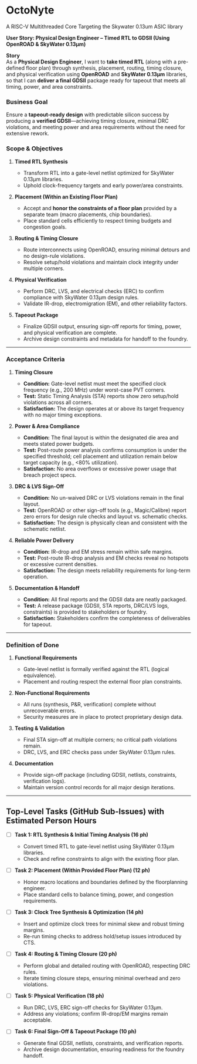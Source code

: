 # OctoNyte
A RISC-V Multithreaded Core Targeting the Skywater 0.13um ASIC library

**User Story: Physical Design Engineer – Timed RTL to GDSII (Using OpenROAD & SkyWater 0.13µm)**

**Story**  
As a **Physical Design Engineer**, I want to **take timed RTL** (along with a pre-defined floor plan) through synthesis, placement, routing, timing closure, and physical verification using **OpenROAD** and **SkyWater 0.13µm** libraries, so that I can **deliver a final GDSII** package ready for tapeout that meets all timing, power, and area constraints.


### **Business Goal**  
Ensure a **tapeout-ready design** with predictable silicon success by producing a **verified GDSII**—achieving timing closure, minimal DRC violations, and meeting power and area requirements without the need for extensive rework.



### **Scope & Objectives**  
1. **Timed RTL Synthesis**  
   - Transform RTL into a gate-level netlist optimized for SkyWater 0.13µm libraries.  
   - Uphold clock-frequency targets and early power/area constraints.

2. **Placement (Within an Existing Floor Plan)**  
   - Accept and **honor the constraints of a floor plan** provided by a separate team (macro placements, chip boundaries).  
   - Place standard cells efficiently to respect timing budgets and congestion goals.

3. **Routing & Timing Closure**  
   - Route interconnects using OpenROAD, ensuring minimal detours and no design-rule violations.  
   - Resolve setup/hold violations and maintain clock integrity under multiple corners.

4. **Physical Verification**  
   - Perform DRC, LVS, and electrical checks (ERC) to confirm compliance with SkyWater 0.13µm design rules.  
   - Validate IR-drop, electromigration (EM), and other reliability factors.

5. **Tapeout Package**  
   - Finalize GDSII output, ensuring sign-off reports for timing, power, and physical verification are complete.  
   - Archive design constraints and metadata for handoff to the foundry.

---

### **Acceptance Criteria**

1. **Timing Closure**  
   - **Condition:** Gate-level netlist must meet the specified clock frequency (e.g., 200 MHz) under worst-case PVT corners.  
   - **Test:** Static Timing Analysis (STA) reports show zero setup/hold violations across all corners.  
   - **Satisfaction:** The design operates at or above its target frequency with no major timing exceptions.

2. **Power & Area Compliance**  
   - **Condition:** The final layout is within the designated die area and meets stated power budgets.  
   - **Test:** Post-route power analysis confirms consumption is under the specified threshold; cell placement and utilization remain below target capacity (e.g., <80% utilization).  
   - **Satisfaction:** No area overflows or excessive power usage that breach project specs.

3. **DRC & LVS Sign-Off**  
   - **Condition:** No un-waived DRC or LVS violations remain in the final layout.  
   - **Test:** OpenROAD or other sign-off tools (e.g., Magic/Calibre) report zero errors for design rule checks and layout vs. schematic checks.  
   - **Satisfaction:** The design is physically clean and consistent with the schematic netlist.

4. **Reliable Power Delivery**  
   - **Condition:** IR-drop and EM stress remain within safe margins.  
   - **Test:** Post-route IR-drop analysis and EM checks reveal no hotspots or excessive current densities.  
   - **Satisfaction:** The design meets reliability requirements for long-term operation.

5. **Documentation & Handoff**  
   - **Condition:** All final reports and the GDSII data are neatly packaged.  
   - **Test:** A release package (GDSII, STA reports, DRC/LVS logs, constraints) is provided to stakeholders or foundry.  
   - **Satisfaction:** Stakeholders confirm the completeness of deliverables for tapeout.

---

### **Definition of Done**

1. **Functional Requirements**  
   - Gate-level netlist is formally verified against the RTL (logical equivalence).  
   - Placement and routing respect the external floor plan constraints.

2. **Non-Functional Requirements**  
   - All runs (synthesis, P&R, verification) complete without unrecoverable errors.  
   - Security measures are in place to protect proprietary design data.

3. **Testing & Validation**  
   - Final STA sign-off at multiple corners; no critical path violations remain.  
   - DRC, LVS, and ERC checks pass under SkyWater 0.13µm rules.

4. **Documentation**  
   - Provide sign-off package (including GDSII, netlists, constraints, verification logs).  
   - Maintain version control records for all major design iterations.

---

## **Top-Level Tasks (GitHub Sub-Issues) with Estimated Person Hours**

- [ ] **Task 1: RTL Synthesis & Initial Timing Analysis (16 ph)**  
  - Convert timed RTL to gate-level netlist using SkyWater 0.13µm libraries.  
  - Check and refine constraints to align with the existing floor plan.

- [ ] **Task 2: Placement (Within Provided Floor Plan) (12 ph)**  
  - Honor macro locations and boundaries defined by the floorplanning engineer.  
  - Place standard cells to balance timing, power, and congestion requirements.

- [ ] **Task 3: Clock Tree Synthesis & Optimization (14 ph)**  
  - Insert and optimize clock trees for minimal skew and robust timing margins.  
  - Re-run timing checks to address hold/setup issues introduced by CTS.

- [ ] **Task 4: Routing & Timing Closure (20 ph)**  
  - Perform global and detailed routing with OpenROAD, respecting DRC rules.  
  - Iterate timing closure steps, ensuring minimal overhead and zero violations.

- [ ] **Task 5: Physical Verification (18 ph)**  
  - Run DRC, LVS, ERC sign-off checks for SkyWater 0.13µm.  
  - Address any violations; confirm IR-drop/EM margins remain acceptable.

- [ ] **Task 6: Final Sign-Off & Tapeout Package (10 ph)**  
  - Generate final GDSII, netlists, constraints, and verification reports.  
  - Archive design documentation, ensuring readiness for the foundry handoff.
